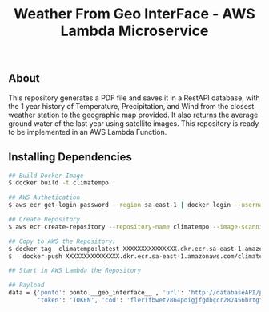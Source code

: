 <h1 align="center">Weather From Geo InterFace - AWS Lambda Microservice</h1>

<br>

## About ##

This repository generates a PDF file and saves it in a RestAPI database, with the 1 year history of Temperature, Precipitation, and Wind from the closest weather station to the geographic map provided. It also returns the average ground water of the last year using satellite images.
This repository is ready to be implemented in an AWS Lambda Function.

## Installing Dependencies ##
```bash
## Build Docker Image
$ docker build -t climatempo .

## AWS Authetication
$ aws ecr get-login-password --region sa-east-1 | docker login --username AWS --password-stdin XXXXXXXXXXXXXXXX.dkr.ecr.sa-east-1.amazonaws.com

## Create Repository
$ aws ecr create-repository --repository-name climatempo --image-scanning-configuration scanOnPush=true --image-tag-mutability MUTABLE

## Copy to AWS the Repository:
$ docker tag  climatempo:latest XXXXXXXXXXXXXXX.dkr.ecr.sa-east-1.amazonaws.com/climatempo:latest
$	docker push XXXXXXXXXXXXXXX.dkr.ecr.sa-east-1.amazonaws.com/climatempo:latest

## Start in AWS Lambda the Repository

## Payload
data = {'ponto': ponto.__geo_interface__ , 'url': 'http://databaseAPI/pages/', 
        'token': 'TOKEN', 'cod': 'flerifbwet7864poigjfgdbçcr287456brtgfgh', 'relid' : relid}


```
